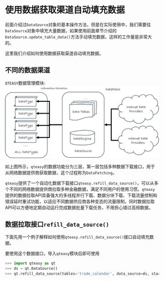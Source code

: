 # 使用数据获取渠道自动填充数据

前面介绍过`DataSource`对象的基本操作方法，但是在实际使用中，我们需要往`DataSource`对象中填充大量数据，如果使用前面章节介绍的`DataSource.update_table_data()`方法手动填充数据，这样的工作量是非常大的。

这里我们介绍如何使用数据获取渠道自动填充数据。

## 不同的数据渠道

`QTEASY`数据管理模块: ![数据获取模块结构](img/Overview.png)

如上图所示，`qteasy`的数据功能分为三层，第一层包括多种数据下载接口，用于从网络数据提供商获取数据，这个过程称为`DataFetching`。 

`qteasy`提供了一个自动化数据下载接口`qteasy.refill_data_source()`，可以从多个不同的网络数据提供商拉取多种金融数据，满足不同用户的使用习惯。`qteasy`提供的数据拉取API具备强大的多线程并行下载、数据分块下载、下载流量控制和错误延时重试功能，以适应不同数据供应商各种变态的流量限制，同时数据拉取API可以方便地定期自动运行完成数据批量下载任务，不用担心错过高频数据。

## 数据拉取接口`refill_data_source()`

下面先用一个例子解释如何使用`qteasy.refill_data_source()`接口自动填充数据。

要使用这个数据接口，导入`qteasy`模块后即可使用

```python
>>> import qteasy as qt
>>> ds = qt.DataSource()
>>> qt.refill_data_source(tables='trade_calendar', data_source=ds, start_date='2019-01-01', end_date='2019-12-31')
```